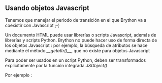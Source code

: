 Usando objetos Javascript
-------------------------

Tenemos que manejar el periodo de transici&oacute;n en el que Brython va a coexistir con Javascript ;-)

Un documento HTML puede usar librer&iacute;as o scripts Javascript, adem&aacute;s de librer&iacute;as y scripts Python. Brython no puede hacer uso de forma directa de los objetos Javascript : por ejemplo, la b&uacute;squeda de atributos se hace mediante el m&eacute;todo  _\_\_getattr()\_\__, que no existe para objetos Javascript

Para poder ser usados en un script Python, deben ser transformados expl&iacute;citamente por la funci&oacute;n integrada _JSObject()_

Por ejemplo :

>    <script type="text/javascript">
>    circle = {surface:function(r){return 3.14*r*r}}
>    </script>
>    <script type="text/python">
>    doc['result'].value = JSObject(circle).surface(10)
>    </script>
